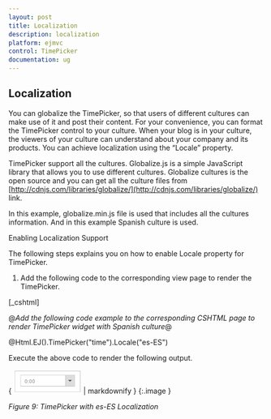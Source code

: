```yaml
---
layout: post
title: Localization
description: localization
platform: ejmvc
control: TimePicker
documentation: ug
---
```


## Localization

You can globalize the TimePicker, so that users of different cultures can make use of it and post their content. For your convenience, you can format the TimePicker control to your culture. When your blog is in your culture, the viewers of your culture can understand about your company and its products. You can achieve localization using the “Locale” property. 

TimePicker support all the cultures. Globalize.js is a simple JavaScript library that allows you to use different cultures. Globalize cultures is the open source and you can get all the culture files from [http://cdnjs.com/libraries/globalize/](http://cdnjs.com/libraries/globalize/) link. 

In this example, globalize.min.js file is used that includes all the cultures information. And in this example Spanish culture is used.

Enabling Localization Support

The following steps explains you on how to enable Locale property for TimePicker.

1. Add the following code to the corresponding view page to render the TimePicker.



[_cshtml]

@*Add the following code example to the corresponding CSHTML page to render TimePicker widget with Spanish culture*@

@Html.EJ().TimePicker("time").Locale("es-ES")



Execute the above code to render the following output.

{ ![](Localization_images/Localization_img1.png) | markdownify }
{:.image }


_Figure 9: TimePicker with es-ES Localization_

